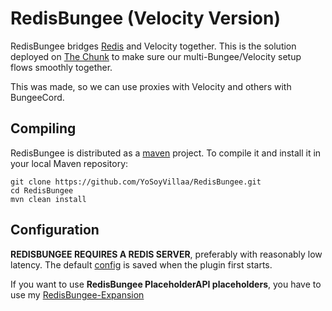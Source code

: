 # RedisBungee (Velocity Version)

RedisBungee bridges [Redis](http://redis.io) and Velocity together. This is the solution deployed on [The Chunk](http://thechunk.net) to make sure our multi-Bungee/Velocity setup flows smoothly together.

This was made, so we can use proxies with Velocity and others with BungeeCord.

## Compiling

RedisBungee is distributed as a [maven](http://maven.apache.org) project. To compile it and install it in your local Maven repository:

    git clone https://github.com/YoSoyVillaa/RedisBungee.git
    cd RedisBungee
    mvn clean install

## Configuration

**REDISBUNGEE REQUIRES A REDIS SERVER**, preferably with reasonably low latency. The default [config](https://github.com/YoSoyVillaa/RedisBungee/blob/master/src/main/resources/config.toml) is saved when the plugin first starts.

If you want to use **RedisBungee PlaceholderAPI placeholders**, you have to use my [RedisBungee-Expansion](https://github.com/YoSoyVillaa/RedisBungee-Expansion)
